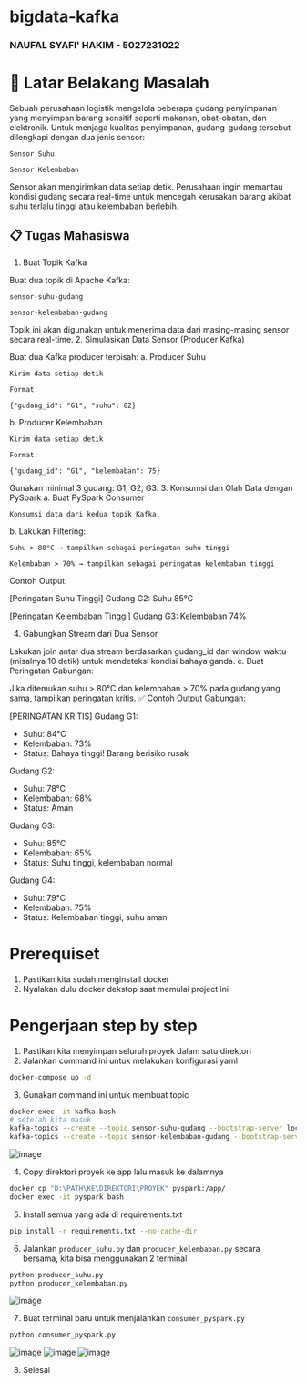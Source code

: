 # bigdata-kafka
### NAUFAL SYAFI' HAKIM - 5027231022

# 🎯 Latar Belakang Masalah

Sebuah perusahaan logistik mengelola beberapa gudang penyimpanan yang menyimpan barang sensitif seperti makanan, obat-obatan, dan elektronik. Untuk menjaga kualitas penyimpanan, gudang-gudang tersebut dilengkapi dengan dua jenis sensor:

    Sensor Suhu

    Sensor Kelembaban

Sensor akan mengirimkan data setiap detik. Perusahaan ingin memantau kondisi gudang secara real-time untuk mencegah kerusakan barang akibat suhu terlalu tinggi atau kelembaban berlebih.

## 📋 Tugas Mahasiswa
1. Buat Topik Kafka

Buat dua topik di Apache Kafka:

    sensor-suhu-gudang

    sensor-kelembaban-gudang

Topik ini akan digunakan untuk menerima data dari masing-masing sensor secara real-time.
2. Simulasikan Data Sensor (Producer Kafka)

Buat dua Kafka producer terpisah:
a. Producer Suhu

    Kirim data setiap detik

    Format:

    {"gudang_id": "G1", "suhu": 82}

b. Producer Kelembaban

    Kirim data setiap detik

    Format:

    {"gudang_id": "G1", "kelembaban": 75}

Gunakan minimal 3 gudang: G1, G2, G3.
3. Konsumsi dan Olah Data dengan PySpark
a. Buat PySpark Consumer

    Konsumsi data dari kedua topik Kafka.

b. Lakukan Filtering:

    Suhu > 80°C → tampilkan sebagai peringatan suhu tinggi

    Kelembaban > 70% → tampilkan sebagai peringatan kelembaban tinggi

Contoh Output:

[Peringatan Suhu Tinggi]
Gudang G2: Suhu 85°C

[Peringatan Kelembaban Tinggi]
Gudang G3: Kelembaban 74%

4. Gabungkan Stream dari Dua Sensor

Lakukan join antar dua stream berdasarkan gudang_id dan window waktu (misalnya 10 detik) untuk mendeteksi kondisi bahaya ganda.
c. Buat Peringatan Gabungan:

Jika ditemukan suhu > 80°C dan kelembaban > 70% pada gudang yang sama, tampilkan peringatan kritis.
✅ Contoh Output Gabungan:

[PERINGATAN KRITIS]
Gudang G1:
- Suhu: 84°C
- Kelembaban: 73%
- Status: Bahaya tinggi! Barang berisiko rusak

Gudang G2:
- Suhu: 78°C
- Kelembaban: 68%
- Status: Aman

Gudang G3:
- Suhu: 85°C
- Kelembaban: 65%
- Status: Suhu tinggi, kelembaban normal

Gudang G4:
- Suhu: 79°C
- Kelembaban: 75%
- Status: Kelembaban tinggi, suhu aman


# Prerequiset
1. Pastikan kita sudah menginstall docker
2. Nyalakan dulu docker dekstop saat memulai project ini

# Pengerjaan step by step
1. Pastikan kita menyimpan seluruh proyek dalam satu direktori
2. Jalankan command ini untuk melakukan konfigurasi yaml
```bash
docker-compose up -d
```
3. Gunakan command ini untuk membuat topic
```bash
docker exec -it kafka bash
# setelah kita masuk
kafka-topics --create --topic sensor-suhu-gudang --bootstrap-server localhost:9092 --partitions 1 --replication-factor 1
kafka-topics --create --topic sensor-kelembaban-gudang --bootstrap-server localhost:9092 --partitions 1 --replication-factor 1
```
![image](https://github.com/user-attachments/assets/cd28550a-3cd2-4f1b-baa0-b2de3fc9ed6f)

4. Copy direktori proyek ke app lalu masuk ke dalamnya
```bash
docker cp "D:\PATH\KE\DIREKTORI\PROYEK" pyspark:/app/ 
docker exec -it pyspark bash
```
5. Install semua yang ada di requirements.txt
```bash
pip install -r requirements.txt --no-cache-dir
```
6. Jalankan `producer_suhu.py` dan `producer_kelembaban.py` secara bersama, kita bisa menggunakan 2 terminal
```bash
python producer_suhu.py
python producer_kelembaban.py
```
![image](https://github.com/user-attachments/assets/3b522e82-3c5c-4c74-a3b7-8b99cb0e0a24)

7. Buat terminal baru untuk menjalankan `consumer_pyspark.py`
```bash
python consumer_pyspark.py
```
![image](https://github.com/user-attachments/assets/b5976f47-f8d9-49a9-a2ff-a3638c8dabf3)
![image](https://github.com/user-attachments/assets/bcc78e61-4a03-4f76-a713-dc01f3319657)
![image](https://github.com/user-attachments/assets/2f57f7a7-1762-4988-81ca-3f256f1ad383)

8. Selesai
